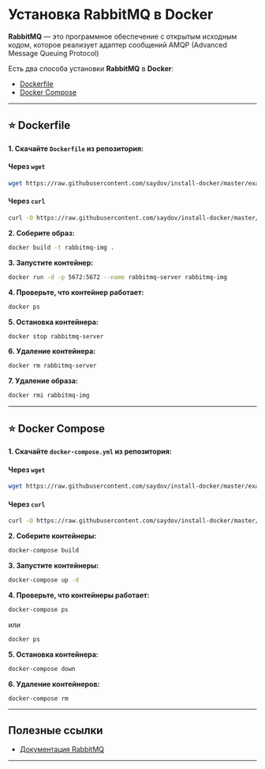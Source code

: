 # Установка RabbitMQ в Docker

**RabbitMQ** — это программное обеспечение с открытым исходным кодом, которое реализует адаптер сообщений AMQP (Advanced Message Queuing Protocol)

Есть два способа установки **RabbitMQ** в **Docker**:
- [Dockerfile](#-dockerfile)
- [Docker Compose](#-docker-compose)

---

## ⭐ Dockerfile

**1. Скачайте `Dockerfile` из репозитория:**
#### Через `wget`
   ```sh
   wget https://raw.githubusercontent.com/saydov/install-docker/master/examples/rabbitmq/Dockerfile
   ```
#### Через `curl`
   ```sh
   curl -O https://raw.githubusercontent.com/saydov/install-docker/master/examples/rabbitmq/Dockerfile
   ```

**2. Соберите образ:**
   ```sh
   docker build -t rabbitmq-img .
   ```

**3. Запустите контейнер:**
   ```sh
   docker run -d -p 5672:5672 --name rabbitmq-server rabbitmq-img
   ```

**4. Проверьте, что контейнер работает:**
   ```sh
   docker ps
   ```

**5. Остановка контейнера:**
   ```sh
   docker stop rabbitmq-server
   ```

**6. Удаление контейнера:**
   ```sh
   docker rm rabbitmq-server
   ```

**7. Удаление образа:**
   ```sh
   docker rmi rabbitmq-img
   ```

---

## ⭐ Docker Compose

**1. Скачайте `docker-compose.yml` из репозитория:**
#### Через `wget`
   ```sh
   wget https://raw.githubusercontent.com/saydov/install-docker/master/examples/rabbitmq/docker-compose.yml
   ```
#### Через `curl`
   ```sh
   curl -O https://raw.githubusercontent.com/saydov/install-docker/master/examples/rabbitmq/docker-compose.yml
   ```

**2. Соберите контейнеры:**
   ```sh
   docker-compose build
   ```

**3. Запустите контейнеры:**
   ```sh
   docker-compose up -d
   ```

**4. Проверьте, что контейнеры работает:**
   ```sh
   docker-compose ps
   ```

или

  ```sh
  docker ps
  ```

**5. Остановка контейнера:**
   ```sh
   docker-compose down
   ```

**6. Удаление контейнеров:**
   ```sh
   docker-compose rm
   ```
---

## Полезные ссылки

- [Документация RabbitMQ](https://www.rabbitmq.com/documentation.html)

---